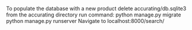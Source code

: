To populate the database with a new product
    delete accurating/db.sqlite3
    from the accurating directory run command:
        python manage.py migrate
        python manage.py runserver
    Navigate to localhost:8000/search/<product id>